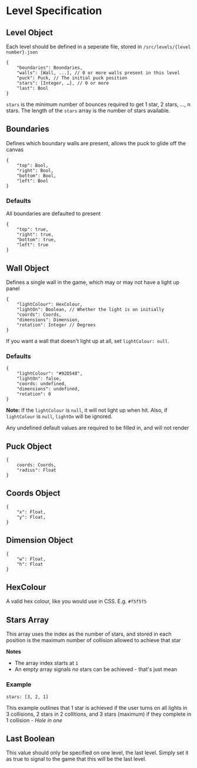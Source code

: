 Level Specification
===================
## Level Object
Each level should be defined in a seperate file, stored in `/src/levels/{level number}.json`

	{
		"boundaries": Boundaries,
		"walls": [Wall, ...], // 0 or more walls present in this level
		"puck": Puck, // The initial puck position
        "stars": [Integer, …], // 0 or more
        "last": Bool
	}

`stars` is the minimum number of bounces required to get 1 star, 2 stars, ..., n stars. The length of the `stars` array is the number of stars available.

## Boundaries
Defines which boundary walls are present, allows the puck to glide off the canvas

	{
		"top": Bool,
		"right": Bool,
		"bottom": Bool,
		"left": Bool
	}

### Defaults
All boundaries are defaulted to present
	
	{
		"top": true,
		"right": true,
		"bottom": true,
		"left": true
	}


## Wall Object
Defines a single wall in the game, which may or may not have a light up panel

	{
		"lightColour": HexColour,
		"lightOn": Boolean, // Whether the light is on initially
		"coords": Coords,
		"dimensions": Dimension,
		"rotation": Integer // Degrees
	}

If you want a wall that doesn't light up at all, set `lightColour: null`.

### Defaults

	{
		"lightColour": "#92D548",
		"lightOn": false,
		"coords: undefined,
		"dimensions": undefined,
		"rotation": 0
	}

**Note:** If the `lightColour` is `null`, it will not light up when hit. Also, if `lightColour` is `null`, `lightOn` will be ignored.

Any undefined default values are required to be filled in, and will not render

## Puck Object

	{
		coords: Coords,
		"radius": Float
	}

## Coords Object

	{
		"x": Float,
		"y": Float,
	}

## Dimension Object

	{
		"w": Float,
		"h": Float
	}

## HexColour
A valid hex colour, like you would use in CSS. E.g. `#f5f5f5`

## Stars Array
This array uses the index as the number of stars, and stored in each position is the maximum number of collision allowed to achieve that star

**Notes** 
- The array index starts at `1`
- An empty array signals *no* stars can be achieved - that's just mean

### Example

	stars: [3, 2, 1]

This example outlines that 1 star is achieved if the user turns on all lights in 3 collisions,
2 stars in 2 collitions, and 3 stars (maximum) if they complete in 1 collision - *Hole in one*

## Last Boolean
This value should only be specified on one level, the last level. Simply set it as true to signal to the game that this will be the last level.
